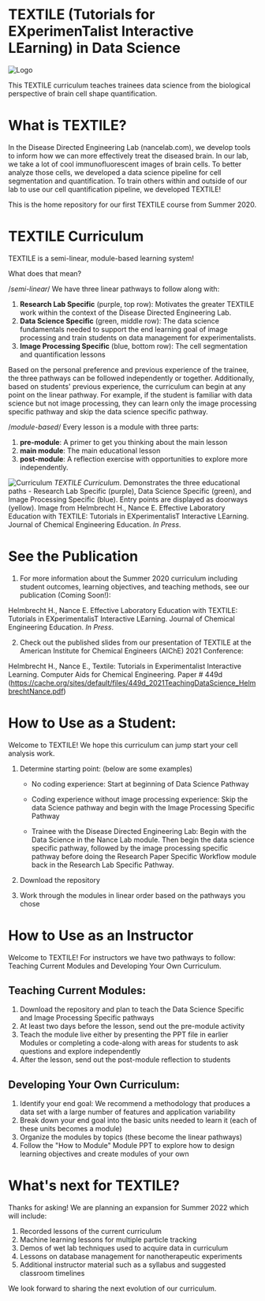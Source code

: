 TEXTILE (Tutorials for EXperimenTalist Interactive LEarning) in Data Science
=======

![Logo](/images/logo.png)

This TEXTILE curriculum teaches trainees data science from the biological
perspective of brain cell shape quantification.

What is TEXTILE?
===========

In the Disease Directed Engineering Lab (nancelab.com), we develop tools to
inform how we can more effectively treat the diseased brain. In our lab, we take
a lot of cool immunofluorescent images of brain cells. To better analyze those
cells, we developed a data science pipeline for cell segmentation and
quantification. To train others within and outside of our lab to use our cell
quantification pipeline, we developed TEXTILE!

This is the home repository for our first TEXTILE course from Summer 2020.

TEXTILE Curriculum
===========

TEXTILE is a semi-linear, module-based learning system!

What does that mean?

/_semi-linear_/ We have three linear pathways to follow along with:

1. **Research Lab Specific** (purple, top row): Motivates the greater TEXTILE
work within the context of the Disease Directed Engineering Lab.
2. **Data Science Specific** (green, middle row): The data science fundamentals
needed to support the end learning goal of image processing and train students
on data management for experimentalists.
3. **Image Processing Specific** (blue, bottom row): The cell segmentation and
quantification lessons

Based on the personal preference and previous experience of the trainee, the
three pathways can be followed independently or together. Additionally, based on
students' previous experience, the curriculum can begin at any point on the
linear pathway. For example, if the student is familiar with data science but
not image processing, they can learn only the image processing specific pathway
and skip the data science specific pathway.

/_module-based_/ Every lesson is a module with three parts:
1. **pre-module**: A primer to get you thinking about the main lesson
2. **main module**: The main educational lesson
3. **post-module**: A reflection exercise with opportunities to explore more
independently.

![Curriculum](/images/curriculum.png)
_TEXTILE Curriculum_. Demonstrates the three educational paths -
Research Lab Specific (purple), Data Science Specific (green), and Image
Processing Specific (blue). Entry points are displayed as doorways (yellow).
Image from Helmbrecht H., Nance E. Effective Laboratory Education with TEXTILE:
Tutorials in EXperimentalisT Interactive LEarning. Journal of Chemical
Engineering Education. _In Press_.

See the Publication
===========
1. For more information about the Summer 2020 curriculum including student
outcomes, learning objectives, and teaching methods, see our publication (Coming
Soon!):

Helmbrecht H., Nance E. Effective Laboratory Education with TEXTILE:
Tutorials in EXperimentalisT Interactive LEarning. Journal of Chemical
Engineering Education. _In Press_.

2. Check out the published slides from our presentation of TEXTILE at the
American Institute for Chemical Engineers (AIChE) 2021 Conference:

Helmbrecht H., Nance E., Textile: Tutorials in Experimentalist Interactive
Learning. Computer Aids for Chemical Engineering. Paper # 449d
(https://cache.org/sites/default/files/449d_2021TeachingDataScience_HelmbrechtNance.pdf)

How to Use as a Student:
===========

Welcome to TEXTILE! We hope this curriculum can jump start your cell analysis
work.

1. Determine starting point: (below are some examples)

    - No coding experience: Start at beginning of Data Science Pathway

    - Coding experience without image processing experience: Skip the data Science
pathway and begin with the Image Processing Specific Pathway

    - Trainee with the Disease Directed Engineering Lab: Begin with the
Data Science in the Nance Lab module. Then begin the data science specific
pathway, followed by the image processing specific pathway before doing the
Research Paper Specific Workflow module back in the Research Lab Specific
Pathway.

2. Download the repository

3. Work through the modules in linear order based on the pathways you chose

How to Use as an Instructor
===========
Welcome to TEXTILE! For instructors we have two pathways to follow: Teaching
Current Modules and Developing Your Own Curriculum.

Teaching Current Modules:
---
1. Download the repository and plan to teach the Data Science Specific and
Image Processing Specific pathways
2. At least two days before the lesson, send out the pre-module activity
3. Teach the module live either by presenting the PPT file in earlier Modules
 or completing a code-along with areas for students to ask questions and explore
 independently
4. After the lesson, send out the post-module reflection to students

Developing Your Own Curriculum:
---
1. Identify your end goal: We recommend a methodology that produces a data set
with a large number of features and application variability
2. Break down your end goal into the basic units needed to learn it (each of
  these units becomes a module)
3. Organize the modules by topics (these become the linear pathways)
4. Follow the "How to Module" Module PPT to explore how to design learning
objectives and create modules of your own

What's next for TEXTILE?
===========
Thanks for asking! We are planning an expansion for Summer 2022 which will
include:
1. Recorded lessons of the current curriculum
2. Machine learning lessons for multiple particle tracking
3. Demos of wet lab techniques used to acquire data in curriculum
4. Lessons on database management for nanotherapeutic experiments
5. Additional instructor material such as a syllabus and suggested classroom
timelines

We look forward to sharing the next evolution of our curriculum.
